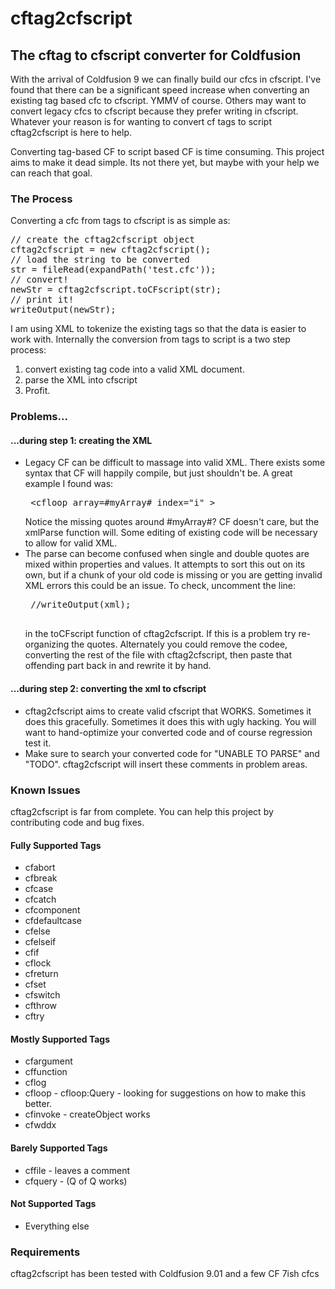 cftag2cfscript
==============

<h2>The cftag to cfscript converter for Coldfusion</h2>

With the arrival of Coldfusion 9 we can finally build our cfcs in cfscript. I've found that there can be a significant speed increase when converting an existing tag based cfc to cfscript. YMMV of course. Others may want to convert legacy cfcs to cfscript because they prefer writing in cfscript. Whatever your reason is for wanting to convert cf tags to script cftag2cfscript is here to help.

Converting tag-based CF to script based CF is time consuming. This project aims to make it dead simple. Its not there yet, but maybe with your help we can reach that goal. 

<h3>The Process</h3>

Converting a cfc from tags to cfscript is as simple as:
<pre>
// create the cftag2cfscript object
cftag2cfscript = new cftag2cfscript();
// load the string to be converted
str = fileRead(expandPath('test.cfc'));
// convert!
newStr = cftag2cfscript.toCFscript(str);
// print it!
writeOutput(newStr);
</pre>

I am using XML to tokenize the existing tags so that the data is easier to work with. Internally the conversion from tags to script is a two step process:
<ol>
<li>convert existing tag code into a valid XML document.</li>
<li>parse the XML into cfscript</li>
<li>Profit.</li>
</ol>

<h3>Problems...</h3>
<h4>...during step 1: creating the XML</h4>

<ul>
<li>
Legacy CF can be difficult to massage into valid XML. There exists some syntax that CF will happily compile, but just shouldn't be. A great example I found was:
<pre>
 &lt;cfloop array=#myArray# index="i" &gt;
</pre>
Notice the missing quotes around #myArray#?  CF doesn't care, but the xmlParse function will. Some editing of existing code will be necessary to allow for valid XML. 
</li>
<li>
 The parse can become confused when single and double quotes are mixed within properties and values. It attempts to sort this out on its own, but if a chunk of your old code is missing or you are getting invalid XML errors this could be an issue. To check, uncomment the line:
 <pre>
 //writeOutput(xml);
 </pre>
 in the toCFscript function of cftag2cfscript. If this is a problem try re-organizing the quotes. Alternately you could remove the codee, converting the rest of the file with cftag2cfscript, then paste that offending part back in and rewrite it by hand. 
</li>
</ul>

<h4>...during step 2: converting the xml to cfscript</h4>
<ul>
<li>
cftag2cfscript aims to create valid cfscript that WORKS. Sometimes it does this gracefully. Sometimes it does this with ugly hacking. You will want to hand-optimize your converted code and of course regression test it. 
</li>
<li>
Make sure to search your converted code for "UNABLE TO PARSE" and "TODO". cftag2cfscript will insert these comments in problem areas. 
</li>
</ul>

<h3>Known Issues</h3>
cftag2cfscript is far from complete. You can help this project by contributing code and bug fixes. 

<h4>Fully Supported Tags</h4>
<ul>
<li>cfabort</li>
<li>cfbreak</li>
<li>cfcase</li>
<li>cfcatch</li>
<li>cfcomponent</li>
<li>cfdefaultcase</li>
<li>cfelse</li>
<li>cfelseif</li>
<li>cfif</li>
<li>cflock</li>
<li>cfreturn</li>
<li>cfset</li>
<li>cfswitch</li>
<li>cfthrow</li>
<li>cftry</li>
</ul>

<h4>Mostly Supported Tags</h4>
<ul>
<li>cfargument</li>
<li>cffunction</li>
<li>cflog</li>
<li>cfloop - cfloop:Query - looking for suggestions on how to make this better.</li>
<li>cfinvoke - createObject works </li>
<li>cfwddx</li>
</ul>

<h4>Barely Supported Tags</h4>
<ul>
<li>cffile - leaves a comment </li>
<li>cfquery - (Q of Q works)</li>
</ul>

<h4>Not Supported Tags</h4>
<ul>
<li>Everything else</li>
</ul>


<h3>Requirements</h3>

cftag2cfscript has been tested with Coldfusion 9.01 and a few CF 7ish cfcs

